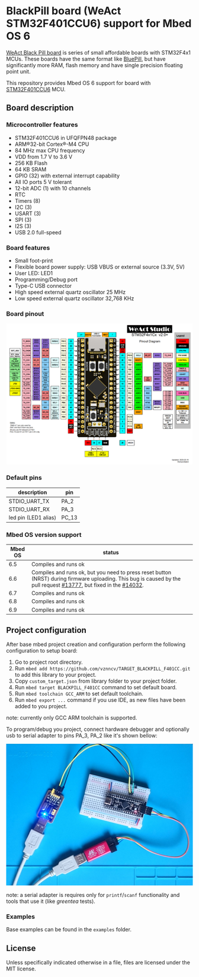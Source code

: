 # BlackPill board (WeAct STM32F401CCU6) support for Mbed OS 6

[WeAct Black Pill board](https://github.com/WeActTC/MiniF4-STM32F4x1) is series of small affordable boards with STM32F4x1 MCUs.
These boards have the same format like [BluePill](https://stm32duinoforum.com/forum/wiki_subdomain/index_title_Blue_Pill.html),
but have significantly more RAM, flash memory and have single precision floating point unit.

This repository provides Mbed OS 6 support for board with [STM32F401CCU6](https://www.st.com/en/microcontrollers-microprocessors/stm32f401cc.html) MCU.

## Board description

### Microcontroller features

* STM32F401CCU6 in UFQFPN48 package
* ARM®32-bit Cortex®-M4 CPU
* 84 MHz max CPU frequency
* VDD from 1.7 V to 3.6 V
* 256 KB Flash
* 64 KB SRAM
* GPIO (32) with external interrupt capability
* All IO ports 5 V tolerant
* 12-bit ADC (1) with 10 channels
* RTC
* Timers (8)
* I2C (3)
* USART (3)
* SPI (3)
* I2S (3)
* USB 2.0 full-speed

### Board features

* Small foot-print
* Flexible board power supply: USB VBUS or external source (3.3V, 5V)
* User LED: LED1
* Programming/Debug port
* Type-C USB connector
* High speed external quartz oscillator 25 MHz
* Low speed external quartz oscillator 32,768 KHz

### Board pinout

![Board pintout](docs/STM32F4x1_PinoutDiagram_RichardBalint.png)

### Default pins

| description | pin |
|---|---|
| STDIO_UART_TX | PA_2 |
| STDIO_UART_RX | PA_3 |
| led pin (LED1 alias) | PC_13 |

### Mbed OS version support

| Mbed OS | status |
|---|---|
| 6.5 | Compiles and runs ok |
| 6.6 | Compiles and runs ok, but you need to press reset button (NRST) during firmware uploading. This bug is caused by the pull request [#13777](https://github.com/ARMmbed/mbed-os/pull/13777), but fixed in the [#14032](https://github.com/ARMmbed/mbed-os/pull/14032). |
| 6.7 | Compiles and runs ok |
| 6.8 | Compiles and runs ok |
| 6.9 | Compiles and runs ok |

## Project configuration

After base mbed project creation and configuration perform the following configuration to setup board:

1. Go to project root directory.
2. Run `mbed add https://github.com/vznncv/TARGET_BLACKPILL_F401CC.git` to add this library to your project.
3. Copy `custom_target.json` from library folder to your project folder.
4. Run `mbed target BLACKPILL_F401CC` command to set default board.
5. Run `mbed toolchain GCC_ARM` to set default toolchain.
6. Run `mbed export ...` command if you use IDE, as new files have been added to you project.

note: currently only GCC ARM toolchain is supported.

To program/debug you project, connect hardware debugger and optionally usb to serial adapter to
pins PA_3, PA_2 like it's shown bellow:
   
![Board connection](docs/debugger_connection.jpg)
   
note: a serial adapter is requires only for `printf`/`scanf` functionality and tools that use it (like *greentea* tests).

### Examples

Base examples can be found in the `examples` folder.

## License

Unless specifically indicated otherwise in a file, files are licensed under the MIT license.
